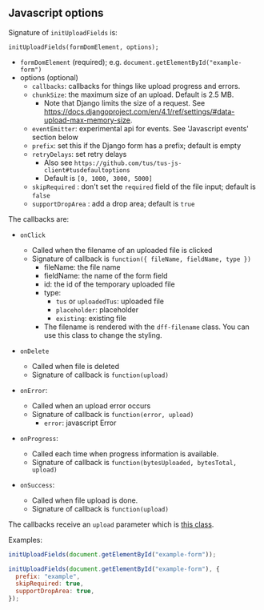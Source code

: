 ## Javascript options

Signature of `initUploadFields` is:

```
initUploadFields(formDomElement, options);
```

- `formDomElement` (required); e.g. `document.getElementById("example-form")`
- options (optional)
  - `callbacks`: callbacks for things like upload progress and errors.
  - `chunkSize`: the maximum size of an upload. Default is 2.5 MB.
    - Note that Django limits the size of a request. See https://docs.djangoproject.com/en/4.1/ref/settings/#data-upload-max-memory-size.
  - `eventEmitter`: experimental api for events. See 'Javascript events' section below
  - `prefix`: set this if the Django form has a prefix; default is empty
  - `retryDelays`: set retry delays
    - Also see `https://github.com/tus/tus-js-client#tusdefaultoptions`
    - Default is `[0, 1000, 3000, 5000]`
  - `skipRequired` : don't set the `required` field of the file input; default is `false`
  - `supportDropArea` : add a drop area; default is `true`

The callbacks are:

- `onClick`

  - Called when the filename of an uploaded file is clicked
  - Signature of callback is `function({ fileName, fieldName, type })`
    - fileName: the file name
    - fieldName: the name of the form field
    - id: the id of the temporary uploaded file
    - type:
      - `tus` or `uploadedTus`: uploaded file
      - `placeholder`: placeholder
      - `existing`: existing file
    - The filename is rendered with the `dff-filename` class. You can use this class to change the styling.

- `onDelete`
  - Called when file is deleted
  - Signature of callback is `function(upload)`
- `onError`:
  - Called when an upload error occurs
  - Signature of callback is `function(error, upload)`
    - `error`: javascript Error
- `onProgress`:
  - Called each time when progress information is available.
  - Signature of callback is `function(bytesUploaded, bytesTotal, upload)`
- `onSuccess`:
  - Called when file upload is done.
  - Signature of callback is `function(upload)`

The callbacks receive an `upload` parameter which is [this class](https://github.com/tus/tus-js-client#new-tusuploadfile-options).

Examples:

```js
initUploadFields(document.getElementById("example-form"));
```

```js
initUploadFields(document.getElementById("example-form"), {
  prefix: "example",
  skipRequired: true,
  supportDropArea: true,
});
```
